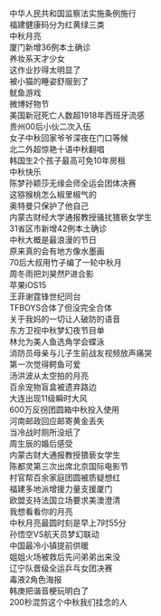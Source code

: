 中华人民共和国监察法实施条例施行  
福建健康码分为红黄绿三类  
中秋月亮  
厦门新增36例本土确诊  
养妆系天才少女  
这作业抄得太明显了  
被小猫的睡姿舒服到了  
鱿鱼游戏  
微博好物节  
美国新冠死亡人数超1918年西班牙流感  
贵州00后小伙二次入伍  
女子中秋回家爷爷深夜在门口等候  
北二外超惊艳十语中秋翻唱  
韩国生2个孩子最高可免10年房租  
中秋快乐  
陈梦孙颖莎无缘会师全运会团体决赛  
这猕猴桃怎么椒里椒气的  
奥特曼只保护了他自己  
内蒙古财经大学通报教授骚扰猥亵女学生  
31省区市新增42例本土确诊  
中秋大概是最浪漫的节日  
原来真的会有地方像水墨画  
70后大叔用竹子编了一轮中秋月  
周冬雨把刘昊然P进合影  
苹果iOS15  
王菲谢霆锋世纪同台  
TFBOYS合体了但没完全合体  
关于我妈的一切让人破防的语音  
东方卫视中秋梦幻夜节目单  
林允为美人鱼选角学会蝶泳  
消防员母亲与儿子生前战友视频放声痛哭  
第一次觉得鳄鱼可爱  
汤洪波从太空拍的月亮  
百余宠物盲盒被遗弃路边  
大连出现11级瞬时大风  
600万反拐团圆箱中秋投入使用  
河南邮政回应邮寄黄金丢失  
当冷战时厕所没纸了  
周生辰的婚后感受  
内蒙古财大通报教授猥亵女学生  
陈都灵第三次出席北京国际电影节  
村官帮百余家庭团圆被质疑想红  
福建多地派增援力量支援厦门  
欧盟支持法国立场要求美澳澄清  
我想看看你的月亮  
中秋月亮最圆时刻是早上7时55分  
孙悟空VS航天员梦幻联动  
中国最冷小镇提前供暖  
姐姐火场被救后先问弟弟出来没  
辽宁队晋级全运乒乓女团决赛  
毒液2角色海报  
韩庚把谐音梗玩明白了  
200秒混剪这个中秋我们挂念的人  
